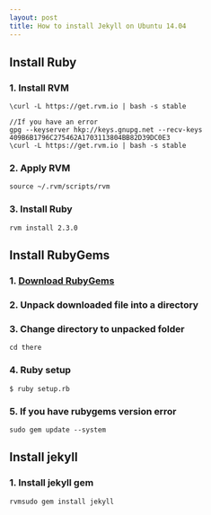 ```yaml
---
layout: post
title: How to install Jekyll on Ubuntu 14.04
---
```

## Install Ruby


### 1. Install RVM  

``` shell
\curl -L https://get.rvm.io | bash -s stable  
```
``` shell
//If you have an error  
gpg --keyserver hkp://keys.gnupg.net --recv-keys 409B6B1796C275462A1703113804BB82D39DC0E3
\curl -L https://get.rvm.io | bash -s stable
```

### 2. Apply RVM
``` shell
source ~/.rvm/scripts/rvm
```

### 3. Install Ruby

``` shell
rvm install 2.3.0
```

## Install RubyGems

### 1. [Download RubyGems][Download RubyGems]

### 2. Unpack downloaded file into a directory

### 3. Change directory to unpacked folder

``` shell
cd there
```

### 4. Ruby setup

``` shell
$ ruby setup.rb
```

### 5. If you have rubygems version error

``` shell
sudo gem update --system
```

## Install jekyll

### 1. Install jekyll gem
```shell
rvmsudo gem install jekyll
```



[Download RubyGems]: https://rubygems.org/pages/download
